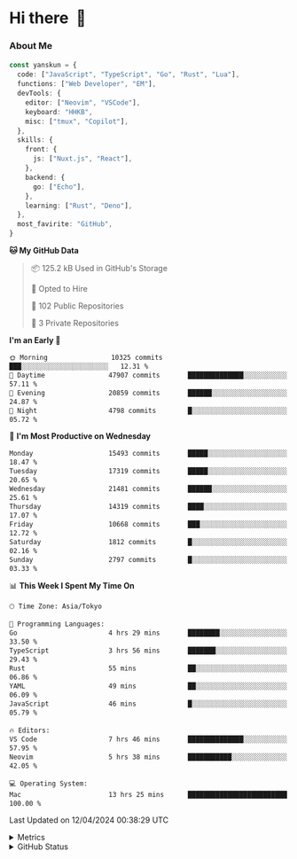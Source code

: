 # Hi there&nbsp; :wave:

### About Me

```ts
const yanskun = {
  code: ["JavaScript", "TypeScript", "Go", "Rust", "Lua"],
  functions: ["Web Developer", "EM"],
  devTools: {
    editor: ["Neovim", "VSCode"],
    keyboard: "HHKB",
    misc: ["tmux", "Copilot"],
  },
  skills: {
    front: {
      js: ["Nuxt.js", "React"],
    },
    backend: {
      go: ["Echo"],
    },
    learning: ["Rust", "Deno"],
  },
  most_favirite: "GitHub",
}
```

<!--START_SECTION:waka-->
**🐱 My GitHub Data** 

> 📦 125.2 kB Used in GitHub's Storage 
 > 
> 💼 Opted to Hire
 > 
> 📜 102 Public Repositories 
 > 
> 🔑 3 Private Repositories 
 > 
**I'm an Early 🐤** 

```text
🌞 Morning                10325 commits       ███░░░░░░░░░░░░░░░░░░░░░░   12.31 % 
🌆 Daytime                47907 commits       ██████████████░░░░░░░░░░░   57.11 % 
🌃 Evening                20859 commits       ██████░░░░░░░░░░░░░░░░░░░   24.87 % 
🌙 Night                  4798 commits        █░░░░░░░░░░░░░░░░░░░░░░░░   05.72 % 
```
📅 **I'm Most Productive on Wednesday** 

```text
Monday                   15493 commits       █████░░░░░░░░░░░░░░░░░░░░   18.47 % 
Tuesday                  17319 commits       █████░░░░░░░░░░░░░░░░░░░░   20.65 % 
Wednesday                21481 commits       ██████░░░░░░░░░░░░░░░░░░░   25.61 % 
Thursday                 14319 commits       ████░░░░░░░░░░░░░░░░░░░░░   17.07 % 
Friday                   10668 commits       ███░░░░░░░░░░░░░░░░░░░░░░   12.72 % 
Saturday                 1812 commits        █░░░░░░░░░░░░░░░░░░░░░░░░   02.16 % 
Sunday                   2797 commits        █░░░░░░░░░░░░░░░░░░░░░░░░   03.33 % 
```


📊 **This Week I Spent My Time On** 

```text
🕑︎ Time Zone: Asia/Tokyo

💬 Programming Languages: 
Go                       4 hrs 29 mins       ████████░░░░░░░░░░░░░░░░░   33.50 % 
TypeScript               3 hrs 56 mins       ███████░░░░░░░░░░░░░░░░░░   29.43 % 
Rust                     55 mins             ██░░░░░░░░░░░░░░░░░░░░░░░   06.86 % 
YAML                     49 mins             ██░░░░░░░░░░░░░░░░░░░░░░░   06.09 % 
JavaScript               46 mins             █░░░░░░░░░░░░░░░░░░░░░░░░   05.79 % 

🔥 Editors: 
VS Code                  7 hrs 46 mins       ██████████████░░░░░░░░░░░   57.95 % 
Neovim                   5 hrs 38 mins       ███████████░░░░░░░░░░░░░░   42.05 % 

💻 Operating System: 
Mac                      13 hrs 25 mins      █████████████████████████   100.00 % 
```


 Last Updated on 12/04/2024 00:38:29 UTC
<!--END_SECTION:waka-->

<details>
  <summary>Metrics</summary>
  <img src="https://github.com/yanskun/yanskun/blob/main/github-metrics.svg" alt="Metrics">
</details>

<details>
  <summary>GitHub Status</summary>
  <picture>
    <source media="(prefers-color-scheme: dark)" srcset="https://raw.githubusercontent.com/yanskun/yanskun/master/profile-summary-card-output/nord_dark/0-profile-details.svg">
   <img src="https://raw.githubusercontent.com/yanskun/yanskun/master/profile-summary-card-output/default/0-profile-details.svg">
  </picture>
  <br>
  <picture>
    <source media="(prefers-color-scheme: dark)" srcset="https://raw.githubusercontent.com/yanskun/yanskun/master/profile-summary-card-output/nord_dark/1-repos-per-language.svg">
   <img src="https://raw.githubusercontent.com/yanskun/yanskun/master/profile-summary-card-output/default/1-repos-per-language.svg">
  </picture>
  <picture>
    <source media="(prefers-color-scheme: dark)" srcset="https://raw.githubusercontent.com/yanskun/yanskun/master/profile-summary-card-output/nord_dark/2-most-commit-language.svg">
   <img src="https://raw.githubusercontent.com/yanskun/yanskun/master/profile-summary-card-output/default/2-most-commit-language.svg">
  </picture>
  <br>
  <picture>
    <source media="(prefers-color-scheme: dark)" srcset="https://raw.githubusercontent.com/yanskun/yanskun/master/profile-summary-card-output/nord_dark/3-stats.svg">
   <img src="https://raw.githubusercontent.com/yanskun/yanskun/master/profile-summary-card-output/default/3-stats.svg">
  </picture>
  <picture>
    <source media="(prefers-color-scheme: dark)" srcset="https://raw.githubusercontent.com/yanskun/yanskun/master/profile-summary-card-output/nord_dark/4-productive-time.svg">
   <img src="https://raw.githubusercontent.com/yanskun/yanskun/master/profile-summary-card-output/default/4-productive-time.svg">
  </picture>
</details>
